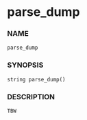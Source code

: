 # parse_dump

### NAME

    parse_dump

### SYNOPSIS

    string parse_dump()

### DESCRIPTION

    TBW

